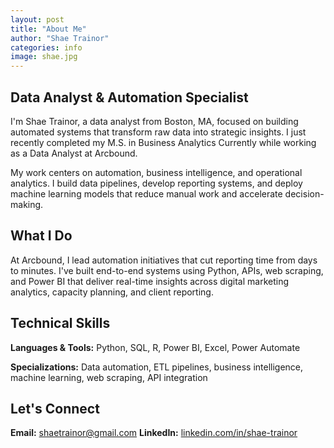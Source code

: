 ```yaml
---
layout: post
title: "About Me"
author: "Shae Trainor"
categories: info
image: shae.jpg
---
```


## Data Analyst & Automation Specialist

I'm Shae Trainor, a data analyst from Boston, MA, focused on building automated systems that transform raw data into strategic insights. I just recently completed my M.S. in Business Analytics Currently while working as a Data Analyst at Arcbound.

My work centers on automation, business intelligence, and operational analytics. I build data pipelines, develop reporting systems, and deploy machine learning models that reduce manual work and accelerate decision-making.

## What I Do

At Arcbound, I lead automation initiatives that cut reporting time from days to minutes. I've built end-to-end systems using Python, APIs, web scraping, and Power BI that deliver real-time insights across digital marketing analytics, capacity planning, and client reporting.

## Technical Skills

**Languages & Tools:** Python, SQL, R, Power BI, Excel, Power Automate

**Specializations:** Data automation, ETL pipelines, business intelligence, machine learning, web scraping, API integration

## Let's Connect

**Email:** shaetrainor@gmail.com
**LinkedIn:** [linkedin.com/in/shae-trainor](https://linkedin.com/in/shae-trainor)  

